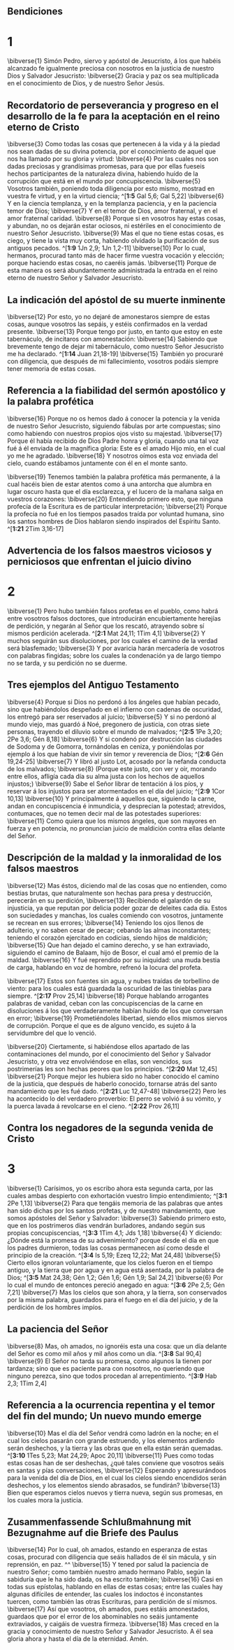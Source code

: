 ## Bendiciones
# 1 
\bibverse{1} Simón Pedro, siervo y apóstol de Jesucristo, á los que habéis alcanzado fe igualmente preciosa con nosotros en la justicia de nuestro Dios y Salvador Jesucristo: \bibverse{2} Gracia y paz os sea multiplicada en el conocimiento de Dios, y de nuestro Señor Jesús. 

## Recordatorio de perseverancia y progreso en el desarrollo de la fe para la aceptación en el reino eterno de Cristo
\bibverse{3} Como todas las cosas que pertenecen á la vida y á la piedad nos sean dadas de su divina potencia, por el conocimiento de aquel que nos ha llamado por su gloria y virtud: \bibverse{4} Por las cuales nos son dadas preciosas y grandísimas promesas, para que por ellas fueseis hechos participantes de la naturaleza divina, habiendo huído de la corrupción que está en el mundo por concupiscencia. \bibverse{5} Vosotros también, poniendo toda diligencia por esto mismo, mostrad en vuestra fe virtud, y en la virtud ciencia; ^[**1:5** Gal 5,6; Gal 5,22] \bibverse{6} Y en la ciencia templanza, y en la templanza paciencia, y en la paciencia temor de Dios; \bibverse{7} Y en el temor de Dios, amor fraternal, y en el amor fraternal caridad. \bibverse{8} Porque si en vosotros hay estas cosas, y abundan, no os dejarán estar ociosos, ni estériles en el conocimiento de nuestro Señor Jesucristo. \bibverse{9} Mas el que no tiene estas cosas, es ciego, y tiene la vista muy corta, habiendo olvidado la purificación de sus antiguos pecados. ^[**1:9** 1Jn 2,9; 1Jn 1,2-11] \bibverse{10} Por lo cual, hermanos, procurad tanto más de hacer firme vuestra vocación y elección; porque haciendo estas cosas, no caeréis jamás. \bibverse{11} Porque de esta manera os será abundantemente administrada la entrada en el reino eterno de nuestro Señor y Salvador Jesucristo. 
 

## La indicación del apóstol de su muerte inminente
\bibverse{12} Por esto, yo no dejaré de amonestaros siempre de estas cosas, aunque vosotros las sepáis, y estéis confirmados en la verdad presente. \bibverse{13} Porque tengo por justo, en tanto que estoy en este tabernáculo, de incitaros con amonestación: \bibverse{14} Sabiendo que brevemente tengo de dejar mi tabernáculo, como nuestro Señor Jesucristo me ha declarado. ^[**1:14** Juan 21,18-19] \bibverse{15} También yo procuraré con diligencia, que después de mi fallecimiento, vosotros podáis siempre tener memoria de estas cosas. 


## Referencia a la fiabilidad del sermón apostólico y la palabra profética
\bibverse{16} Porque no os hemos dado á conocer la potencia y la venida de nuestro Señor Jesucristo, siguiendo fábulas por arte compuestas; sino como habiendo con nuestros propios ojos visto su majestad. \bibverse{17} Porque él había recibido de Dios Padre honra y gloria, cuando una tal voz fué á él enviada de la magnífica gloria: Este es el amado Hijo mío, en el cual yo me he agradado. \bibverse{18} Y nosotros oímos esta voz enviada del cielo, cuando estábamos juntamente con él en el monte santo. 

\bibverse{19} Tenemos también la palabra profética más permanente, á la cual hacéis bien de estar atentos como á una antorcha que alumbra en lugar oscuro hasta que el día esclarezca, y el lucero de la mañana salga en vuestros corazones: \bibverse{20} Entendiendo primero esto, que ninguna profecía de la Escritura es de particular interpretación; \bibverse{21} Porque la profecía no fué en los tiempos pasados traída por voluntad humana, sino los santos hombres de Dios hablaron siendo inspirados del Espíritu Santo. ^[**1:21** 2Tim 3,16-17] 
 

## Advertencia de los falsos maestros viciosos y perniciosos que enfrentan el juicio divino
# 2 
\bibverse{1} Pero hubo también falsos profetas en el pueblo, como habrá entre vosotros falsos doctores, que introducirán encubiertamente herejías de perdición, y negarán al Señor que los rescató, atrayendo sobre sí mismos perdición acelerada. ^[**2:1** Mat 24,11; 1Tim 4,1] \bibverse{2} Y muchos seguirán sus disoluciones, por los cuales el camino de la verdad será blasfemado; \bibverse{3} Y por avaricia harán mercadería de vosotros con palabras fingidas; sobre los cuales la condenación ya de largo tiempo no se tarda, y su perdición no se duerme. 


## Tres ejemplos del Antiguo Testamento
\bibverse{4} Porque si Dios no perdonó á los ángeles que habían pecado, sino que habiéndolos despeñado en el infierno con cadenas de oscuridad, los entregó para ser reservados al juicio; \bibverse{5} Y si no perdonó al mundo viejo, mas guardó á Noé, pregonero de justicia, con otras siete personas, trayendo el diluvio sobre el mundo de malvados; ^[**2:5** 1Pe 3,20; 2Pe 3,6; Gén 8,18] \bibverse{6} Y si condenó por destrucción las ciudades de Sodoma y de Gomorra, tornándolas en ceniza, y poniéndolas por ejemplo á los que habían de vivir sin temor y reverencia de Dios; ^[**2:6** Gén 19,24-25] \bibverse{7} Y libró al justo Lot, acosado por la nefanda conducta de los malvados; \bibverse{8} (Porque este justo, con ver y oir, morando entre ellos, afligía cada día su alma justa con los hechos de aquellos injustos;) \bibverse{9} Sabe el Señor librar de tentación á los píos, y reservar á los injustos para ser atormentados en el día del juicio; ^[**2:9** 1Cor 10,13] \bibverse{10} Y principalmente á aquellos que, siguiendo la carne, andan en concupiscencia é inmundicia, y desprecian la potestad; atrevidos, contumaces, que no temen decir mal de las potestades superiores: \bibverse{11} Como quiera que los mismos ángeles, que son mayores en fuerza y en potencia, no pronuncian juicio de maldición contra ellas delante del Señor. 
  

## Descripción de la maldad y la inmoralidad de los falsos maestros
\bibverse{12} Mas éstos, diciendo mal de las cosas que no entienden, como bestias brutas, que naturalmente son hechas para presa y destrucción, perecerán en su perdición, \bibverse{13} Recibiendo el galardón de su injusticia, ya que reputan por delicia poder gozar de deleites cada día. Estos son suciedades y manchas, los cuales comiendo con vosotros, juntamente se recrean en sus errores; \bibverse{14} Teniendo los ojos llenos de adulterio, y no saben cesar de pecar; cebando las almas inconstantes; teniendo el corazón ejercitado en codicias, siendo hijos de maldición; \bibverse{15} Que han dejado el camino derecho, y se han extraviado, siguiendo el camino de Balaam, hijo de Bosor, el cual amó el premio de la maldad. \bibverse{16} Y fué reprendido por su iniquidad: una muda bestia de carga, hablando en voz de hombre, refrenó la locura del profeta. 

\bibverse{17} Estos son fuentes sin agua, y nubes traídas de torbellino de viento: para los cuales está guardada la oscuridad de las tinieblas para siempre. ^[**2:17** Prov 25,14] \bibverse{18} Porque hablando arrogantes palabras de vanidad, ceban con las concupiscencias de la carne en disoluciones á los que verdaderamente habían huído de los que conversan en error; \bibverse{19} Prometiéndoles libertad, siendo ellos mismos siervos de corrupción. Porque el que es de alguno vencido, es sujeto á la servidumbre del que lo venció. 


\bibverse{20} Ciertamente, si habiéndose ellos apartado de las contaminaciones del mundo, por el conocimiento del Señor y Salvador Jesucristo, y otra vez envolviéndose en ellas, son vencidos, sus postrimerías les son hechas peores que los principios. ^[**2:20** Mat 12,45] \bibverse{21} Porque mejor les hubiera sido no haber conocido el camino de la justicia, que después de haberlo conocido, tornarse atrás del santo mandamiento que les fué dado. ^[**2:21** Luc 12,47-48] \bibverse{22} Pero les ha acontecido lo del verdadero proverbio: El perro se volvió á su vómito, y la puerca lavada á revolcarse en el cieno. ^[**2:22** Prov 26,11] 
   

## Contra los negadores de la segunda venida de Cristo
# 3 
\bibverse{1} Carísimos, yo os escribo ahora esta segunda carta, por las cuales ambas despierto con exhortación vuestro limpio entendimiento; ^[**3:1** 2Pe 1,13] \bibverse{2} Para que tengáis memoria de las palabras que antes han sido dichas por los santos profetas, y de nuestro mandamiento, que somos apóstoles del Señor y Salvador: \bibverse{3} Sabiendo primero esto, que en los postrimeros días vendrán burladores, andando según sus propias concupiscencias, ^[**3:3** 1Tim 4,1; Jds 1,18] \bibverse{4} Y diciendo: ¿Dónde está la promesa de su advenimiento? porque desde el día en que los padres durmieron, todas las cosas permanecen así como desde el principio de la creación. ^[**3:4** Is 5,19; Ezeq 12,22; Mat 24,48] \bibverse{5} Cierto ellos ignoran voluntariamente, que los cielos fueron en el tiempo antiguo, y la tierra que por agua y en agua está asentada, por la palabra de Dios; ^[**3:5** Mat 24,38; Gén 1,2; Gén 1,6; Gén 1,9; Sal 24,2] \bibverse{6} Por lo cual el mundo de entonces pereció anegado en agua: ^[**3:6** 2Pe 2,5; Gén 7,21] \bibverse{7} Mas los cielos que son ahora, y la tierra, son conservados por la misma palabra, guardados para el fuego en el día del juicio, y de la perdición de los hombres impíos. 
    

## La paciencia del Señor
\bibverse{8} Mas, oh amados, no ignoréis esta una cosa: que un día delante del Señor es como mil años y mil años como un día. ^[**3:8** Sal 90,4] \bibverse{9} El Señor no tarda su promesa, como algunos la tienen por tardanza; sino que es paciente para con nosotros, no queriendo que ninguno perezca, sino que todos procedan al arrepentimiento. ^[**3:9** Hab 2,3; 1Tim 2,4] 
 

## Referencia a la ocurrencia repentina y el temor del fin del mundo; Un nuevo mundo emerge
\bibverse{10} Mas el día del Señor vendrá como ladrón en la noche; en el cual los cielos pasarán con grande estruendo, y los elementos ardiendo serán deshechos, y la tierra y las obras que en ella están serán quemadas. ^[**3:10** 1Tes 5,23; Mat 24,29; Apoc 20,11] \bibverse{11} Pues como todas estas cosas han de ser deshechas, ¿qué tales conviene que vosotros seáis en santas y pías conversaciones, \bibverse{12} Esperando y apresurándoos para la venida del día de Dios, en el cual los cielos siendo encendidos serán deshechos, y los elementos siendo abrasados, se fundirán? \bibverse{13} Bien que esperamos cielos nuevos y tierra nueva, según sus promesas, en los cuales mora la justicia. 


## Zusammenfassende Schlußmahnung mit Bezugnahme auf die Briefe des Paulus
\bibverse{14} Por lo cual, oh amados, estando en esperanza de estas cosas, procurad con diligencia que seáis hallados de él sin mácula, y sin reprensión, en paz. ^^ \bibverse{15} Y tened por salud la paciencia de nuestro Señor; como también nuestro amado hermano Pablo, según la sabiduría que le ha sido dada, os ha escrito también; \bibverse{16} Casi en todas sus epístolas, hablando en ellas de estas cosas; entre las cuales hay algunas difíciles de entender, las cuales los indoctos é inconstantes tuercen, como también las otras Escrituras, para perdición de sí mismos. \bibverse{17} Así que vosotros, oh amados, pues estáis amonestados, guardaos que por el error de los abominables no seáis juntamente extraviados, y caigáis de vuestra firmeza. \bibverse{18} Mas creced en la gracia y conocimiento de nuestro Señor y Salvador Jesucristo. A él sea gloria ahora y hasta el día de la eternidad. Amén. 
